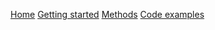 [Home](/)
[Getting started](GettingStarted.md)
[Methods](Methods.md)
[Code examples](CodeExamples.md)